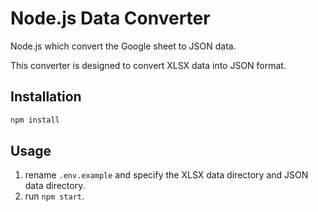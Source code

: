 # Node.js Data Converter

Node.js which convert the Google sheet to JSON data.

This converter is designed to convert XLSX data into JSON format.

## Installation

```bash
npm install
```

## Usage

1. rename `.env.example` and specify the XLSX data directory and JSON data directory.
2. run `npm start`.